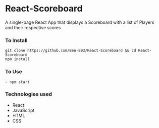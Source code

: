 # React-Scoreboard
A single-page React App that displays a Scoreboard with a list of Players and their respective scores

### To Install
```
git clone https://github.com/Ben-893/React-Scoreboard && cd React-Scoreboard
npm install
```

### To Use
```
- npm start
```

### Technologies used
- React
- JavaScript 
- HTML
- CSS
